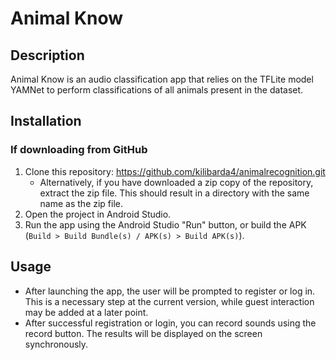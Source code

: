 # Animal Know

## Description

Animal Know is an audio classification app that relies on the TFLite model YAMNet to perform classifications of all animals present in the dataset.

## Installation

### If downloading from GitHub
1. Clone this repository: https://github.com/kilibarda4/animalrecognition.git
    - Alternatively, if you have downloaded a zip copy of the repository, extract the zip file. This should result in a directory with the same name as the zip file.
2. Open the project in Android Studio.
3. Run the app using the Android Studio "Run" button, or build the APK (`Build > Build Bundle(s) / APK(s) > Build APK(s)`).

## Usage

- After launching the app, the user will be prompted to register or log in. This is a necessary step at the current version, while guest interaction may be added at a later point.
- After successful registration or login, you can record sounds using the record button. The results will be displayed on the screen synchronously.
